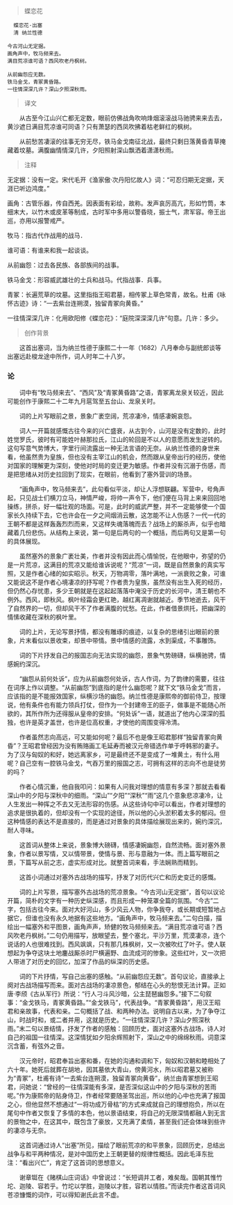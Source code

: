 > 蝶恋花

	  蝶恋花·出塞
	  清 纳兰性德
	
	今古河山无定据。
	画角声中，牧马频来去。
	满目荒凉谁可语？西风吹老丹枫树。

	从前幽怨应无数。
	铁马金戈，青冢黄昏路。
	一往情深深几许？深山夕照深秋雨。
 



> 译文

　　从古至今江山兴亡都无定数，眼前仿佛战角吹响烽烟滚滚战马驰骋来来去去，黄沙遮日满目荒凉谁可同语？只有萧瑟的西凤吹拂着枯老鲜红的枫树。

　　从前愁苦凄滚的往事无穷无尽，铁马金戈南征北战，最终只剩日落黄昏青草掩藏着坟墓。满腹幽情情深几许，夕阳照射深山飘洒着潇潇秋雨。


> 注释

无定据：没有一定。宋代毛开《渔家傲·次丹阳忆故人》词：“可忍归期无定据，天涯已听边鸿度。”

画角：古管乐器，传自西羌。因表面有彩绘，故称。发声哀厉高亢，形如竹筒，本细末大，以竹木或皮革等制成，古时军中多用以警昏晓，振士气，肃军容。帝王出巡，亦用以报警戒严。

牧马：指古代作战用的战马．

谁可语：有谁来和我一起谈谈。

从前幽怨：过去各民族、各部族间的战事。

铁马金戈：形容威武雄壮的士兵和战马。代指战事．兵事。

青冢：长遍荒草的坟墓。这里指指王昭君墓，相传冢上草色常青，故名。杜甫《咏怀古迹》诗：“一去紫台连朔漠，独留青冢向黄昏。”

一往情深深几许：化用欧阳修《蝶恋花》：“庭院深深深几许”句意。几许：多少。



> 创作背景

　　这首出塞词，当为纳兰性德于康熙二十一年（1682）八月奉命与副统郎谈等出塞远赴梭龙途中所作，词人时年二十八岁。


### 论 

　　词中有“牧马频来去”、“西风”及“青冢黄昏路”之语，青冢离龙泉关较近，因此可能创作于康熙二十二年九月扈驾至五台山、龙泉关时。

　　词的上片写眼前之景，景象广袤空阔，荒凉凄冷，情感凄婉哀怨。

　　词人一开篇就感慨古往今来的兴亡盛衰，从古到今，山河是没有定数的，此时姓觉罗氏，彼时有可能姓叶赫那拉氏，江山的轮回是不以人的意愿而发生逆转的。这句写意气势博大，字里行间流露出一种无法言语的无奈。从纳兰性德的身世来看，他虽然贵为皇族，但也没有主宰江山的机会，然而跟从皇帝出行的经历，使他对国家的理解更为深刻，使他对时局的变迁更为敏感。作者并没有沉溺于伤感，而是把思绪从对历史拉回到了现实，在眼前，他看到了塞外营训的场景。

　　“画角声中，牧马频来去”，此句看似平淡，却让人浮想联翩。军营中，号角声起，只见战士们横刀立马，神情严峻，将帅一声令下，他们便在马背上来来回回地操练，拼杀，好一幅壮观的场面。可是，此时的威武严整，并不一定能够使一个国家长久持续下去，它也许会在一夕之间烟消云散，这怎能不让人伤感？一代一代的王朝不都是这样轰轰烈烈而来，又这样失魂落魄而去？战场上的厮杀声，似乎也暗藏着几份悲伤。从结构上来说，第一句是后两句的一个概括，而后两句又是第一句的具体展现。

　　虽然塞外的景象广袤壮美，作者并没有因此而心情愉悦，在他眼中，弥望的仍是一片荒凉，这满目的荒凉又能给谁诉说呢？“荒凉”一词，既是自然景象的真实写照，又是作者心绪的如实昭示。秋天，万物凋零，落叶满地，一派衰败之象，可谁又能说这不是作者心境凄凉的抒写呢？作者贵为皇族，虽然没有出生入死的经历，但仍然心存忧患，多少王朝就是在这起起落落中淹没于历史的长河中，清王朝也不例外。西风，即秋风。枫叶经霜会更红艳，越红离凋谢就越近。季节地逝去，风干了自然界的一切，但却风干不了作者满腹的忧愁。在此，作者借景烘托，把幽深的情愫收藏在深秋的枫叶里。

　　词的上片，无论写景抒情，都没有雕琢的痕迹，以复杂的思绪引出眼前的景象，片末看似以景收束，却景中带情。景中情感的流露，水到渠成，不事雕饰。

　　词的下片抒发自己的报国志向无法实现的幽怨，景象气势磅礴，纵横驰骋，情感婉约深沉。

　　“幽怨从前何处诉”，应为从前幽怨何处诉，古人作词，为了韵律的需要，往往在词序上作以调整。“从前幽怨”到底指的是什么幽怨呢？就下文“铁马金戈”而言，应该指的是不能报效国家，纵横沙场的幽怨。纳兰性德是康熙帝的御前侍卫，按理说，他有条件也有能力领兵打仗，但作为一个封建帝王的臣子，做事是不能随心所欲的，其所作所为还得服从皇帝的安排。“何处诉”一语，就道出了他内心深深的孤独，也许是英才盖世，也许是位高权重，才使他的周围变得冷清。

　　作者虽然志向高远，可又能如何呢？最后不也是像王昭君那样“独留青冢向黄昏”？王昭君曾经因为没有贿赂画工毛延寿而被汉元帝错选作单于呼韩邪的妻子。为了汉与匈奴的和好，她远离家乡，可是最终还不是变成了一堆黄土，有什么用呢？自己空有一腔铁马金戈，气吞万里的报国之志，可拥有这样的志向不也是徒劳的吗？

　　作者心情沉重，他自我叩问：如果有人问我对理想的情意有多深？那就去看看深山中的夕阳与深秋中的细雨。“深山”“夕阳”“深秋”“雨”这几个意象悲凉凄冷，让人生发出一种挥之不去又无法形容的伤感。从这些诗句中可以看出，作者对理想的追求是很执着的，但却没有一个实现的途径，所以他的心头淤积着太多的郁闷。但这种情感的表达不是直接的，而是通过对景象的具体描绘展现出来的，婉约深沉，耐人寻味。

　　这首词从整体上来说，景象博大磅礴，情感凄婉幽怨，自然流畅。面对塞外景象，作者以景写情，又以情带景，使情与景、形与意融为一体。而上篇写眼前之景，下篇写从前之志，虚实形成对比。就整首词来看，手法娴熟而精到。


　　这首小词通过对塞外古战场的描写，抒发了对历代兴亡和历史变迁的感慨。

　　词的上片写景，描写塞外古战场的荒凉景象。“今古河山无定据”，首句以议论开篇，简朴的文字有一种历史纵深感，而且形成一种笼罩全篇的氛围。“今古”二字，包括古往今来。面对大好河山，多少风云人物，你争我夺，或长期或短暂地占据它，但谁也没有永久地据有这些地方。“画角声中，牧马频来去。”二句白描，描绘出一幅塞外和平图景，画角声声，矫健的牧马频频来去。“满目荒凉谁可语？西风吹老丹枫树。”二句仍用描写，放眼望去，整个塞北，平沙万里，荒漠凄凉，连个说话的人也很难找到。西风飒飒，只有那几株枫树，又一次被吹红了叶子。使人联想起为争夺这块土地鏖战厮杀时尸横遍野、血流成河的惨象。这些红叶，又一次把人带进了对历史的回忆，加深了作品的纵深的历史感。

　　词的下片抒情，写自己出塞的感触。“从前幽怨应无数”。首句议论，直接承上阕对古战场描写而来。面对古战场的凄凉景色，郁结在心头的愁恨无法计算。正如唐·李颀《古从军行》所说：“行人刁斗风沙暗，公主琵琶幽怨多。”接下二句叙事：“金戈铁马，青冢黄昏路。”“金戈铁马”，代表战争。“青冢黄昏路”，用汉王昭君和亲故事，代表和亲。二句概括了战、和两种办法。说明自古以来，为了争夺江山，时战时和，或二者并用，这就是历史。“一往情深深几许？深山夕照深秋雨。”末二句以景结情，抒发了作者的感触：回顾历史，面对这塞外古战场，诗人对自己的祖国一往情深。这深情犹如夕阳余辉照射下，深山之中的绵绵秋雨。词意深沉含蓄，有弦外之音。

　　汉元帝时，昭君奉旨出塞和番，在她的沟通和调和下，匈奴和汉朝和睦相处了六十年。她死后就葬在胡地，因其墓依大青山，傍黄河水，所以昭君墓又被称为“青冢”，杜甫有诗“一去紫台连朔漠，独留青冢向黄昏”，纳兰由青冢想到王昭君，问她说：“曾经的一往情深能有多深，是否深似这山中的夕阳与深秋的苦雨呢。”作为康熙帝的贴身侍卫，作者经常要随圣驾出巡，所以他的心中也充满了报国之心，但他显然不想通过“一将功成万骨枯”的方式来成就自己的理想抱负，所以在尾句中作者又恢复了多情的本色，他以景语结束，将自己的无限深情都融人到无言的景物之中，在这其中，既包含了豪放，又充满了柔情，甚至我们还会体味到些许的凄凉与无奈。

　　这首词通过诗人“出塞”所见，描绘了眼前荒凉的和平景象，回顾历史，总结出战争与和平两种情况，是对中国历史上王朝更替的规律性概括。因此毛泽东批注：“看出兴亡”，肯定了这首词的思想意义。

　　谢章铤在《赌棋山庄词话》中曾说过：“长短调并工者，难矣哉。国朝其惟竹坨、迦陵、容若乎。竹坨以学胜，迦陵以才胜，容若以情胜。”而读完作者这首词风苍凉慷慨的词作，可以得知谢氏此言不虚。